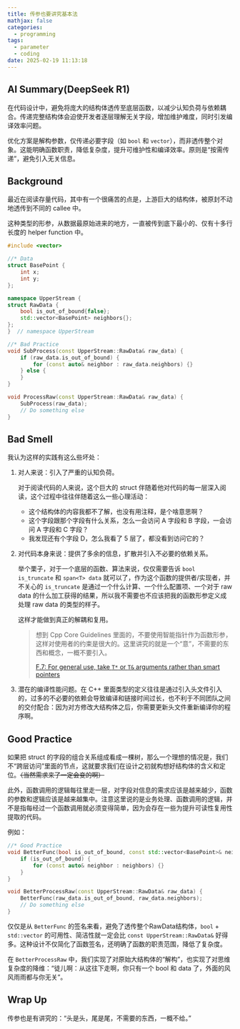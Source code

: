 ```yaml
---
title: 传参也要讲究基本法
mathjax: false
categories:
  - programming
tags:
  - parameter
  - coding
date: 2025-02-19 11:13:18
---
```


## AI Summary(DeepSeek R1)
在代码设计中，避免将庞大的结构体透传至底层函数，以减少认知负荷与依赖耦合。传递完整结构体会迫使开发者逐层理解无关字段，增加维护难度，同时引发编译效率问题。

优化方案是解构参数，仅传递必要字段（如 `bool` 和 `vector`），而非透传整个对象。这能明确函数职责，降低复杂度，提升可维护性和编译效率。原则是“按需传递”，避免引入无关信息。

## Background

最近在阅读存量代码，其中有一个很痛苦的点是，上游巨大的结构体，被原封不动地透传到不同的 callee 中。

这种类型的形参，从数据最原始进来的地方，一直被传到底下最小的、仅有十多行长度的 helper function 中。

```cpp
#include <vector>

//* Data
struct BasePoint {
    int x;
    int y;
};

namespace UpperStream {
struct RawData {
    bool is_out_of_bound{false};
    std::vector<BasePoint> neighbors{};
};
}  // namespace UpperStream
```

```cpp
//* Bad Practice
void SubProcess(const UpperStream::RawData& raw_data) {
    if (raw_data.is_out_of_bound) {
        for (const auto& neighbor : raw_data.neighbors) {}
    } else {
    }
}

void ProcessRaw(const UpperStream::RawData& raw_data) {
    SubProcess(raw_data);
    // Do something else
}
```

## Bad Smell

我认为这样的实践有这么些坏处：

1. 对人来说：引入了严重的认知负荷。

    对于阅读代码的人来说，这个巨大的 struct 伴随着他对代码的每一层深入阅读，这个过程中往往伴随着这么一些心理活动：

    - 这个结构体的内容我都不了解，也没有用注释，是个啥意思啊？
    - 这个字段跟那个字段有什么关系，怎么一会访问 A 字段和 B 字段，一会访问 A 字段和 C 字段？
    - 我发现还有个字段 D，怎么我看了 5 层了，都没看到访问它的？

2. 对代码本身来说：提供了多余的信息，扩散并引入不必要的依赖关系。

    举个栗子，对于一个底层的函数、算法来说，仅仅需要告诉 `bool is_truncate` 和 `span<T> data` 就可以了，作为这个函数的提供者/实现者，并不关心的 `is_truncate` 是通过一个什么计算、一个什么配置项、一个对于 raw data 的什么加工获得的结果，所以我不需要也不应该把我的函数形参定义成处理 raw data 的类型的样子。

    这样才能做到真正的解耦和复用。

    > 想到 Cpp Core Guidelines 里面的，不要使用智能指针作为函数形参，这样对使用者的约束是很大的。这里讲究的就是一个“意”，不需要的东西和概念，一概不要引入。
    >
    > [F.7: For general use, take `T*` or `T&` arguments rather than smart pointers](https://isocpp.github.io/CppCoreGuidelines/CppCoreGuidelines#f7-for-general-use-take-t-or-t-arguments-rather-than-smart-pointers)

3. 潜在的编译性能问题。在 C++ 里面类型的定义往往是通过引入头文件引入的，过多的不必要的依赖会导致编译和链接时间过长，也不利于不同团队之间的交付配合：因为对方修改大结构体之后，你需要更新头文件重新编译你的程序啊。


## Good Practice

如果把 struct 的字段的组合关系组成看成一棵树，那么一个理想的情况是，我们不“跨层访问”里面的节点，这就要求我们在设计之初就构想好结构体的含义和定位。~~（当然需求来了一定会变的啊）~~

此外，函数调用的逻辑每往里走一层，对字段对信息的需求应该是越来越少，函数的参数和逻辑应该是越来越集中。注意这里说的是业务处理、函数调用的逻辑，并不是指每经过一个函数调用就必须变得简单，因为会存在一些为提升可读性复用性提取的代码。

例如：

```cpp
//* Good Practice
void BetterFunc(bool is_out_of_bound, const std::vector<BasePoint>& neighbors) {
    if (is_out_of_bound) {
        for (const auto& neighbor : neighbors) {}
    }
}

void BetterProcessRaw(const UpperStream::RawData& raw_data) {
    BetterFunc(raw_data.is_out_of_bound, raw_data.neighbors);
    // Do something else
}
```

仅仅是从 `BetterFunc` 的签名来看，避免了透传整个RawData结构体，`bool` + `std::vector` 的可用性、简洁性就一定会比 `const UpperStream::RawData&` 好得多。这种设计不仅简化了函数签名，还明确了函数的职责范围，降低了复杂度。

在 `BetterProcessRaw` 中，我们实现了对原始大结构体的“解构”，也实现了对思维复杂度的降维：“徒儿啊：从这往下走啊，你只有一个 bool 和 data 了，外面的风风雨雨都与你无关”。

## Wrap Up

传参也是有讲究的：“头是头，尾是尾，不需要的东西，一概不给。”
